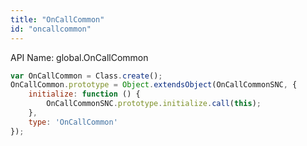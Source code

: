 ```yaml
---
title: "OnCallCommon"
id: "oncallcommon"
---
```


API Name: global.OnCallCommon

```js
var OnCallCommon = Class.create();
OnCallCommon.prototype = Object.extendsObject(OnCallCommonSNC, {
	initialize: function () {
		OnCallCommonSNC.prototype.initialize.call(this);
	},
	type: 'OnCallCommon'
});
```